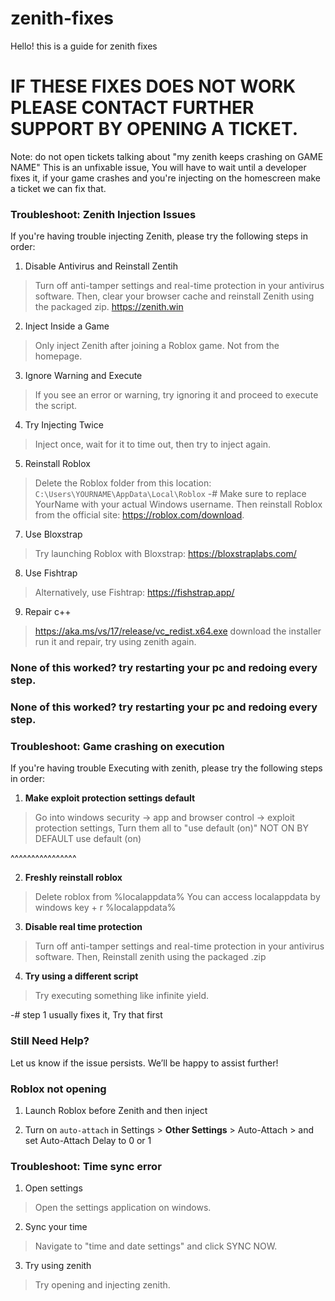# zenith-fixes
Hello! this is a guide for zenith fixes
# IF THESE FIXES DOES NOT WORK PLEASE CONTACT FURTHER SUPPORT BY OPENING A TICKET.

Note: do not open tickets talking about "my zenith keeps crashing on GAME NAME" This is an unfixable issue, You will have to wait until a developer fixes it, if your game crashes and you're injecting on the homescreen make a ticket we can fix that.

### Troubleshoot: Zenith Injection Issues

If you're having trouble injecting Zenith, please try the following steps in order:

1. Disable Antivirus and Reinstall Zentih
> Turn off anti-tamper settings and real-time protection in your antivirus software.
> Then, clear your browser cache and reinstall Zenith using the packaged zip. <https://zenith.win>

2. Inject Inside a Game
> Only inject Zenith after joining a Roblox game. Not from the homepage.

3. Ignore Warning and Execute
> If you see an error or warning, try ignoring it and proceed to execute the script.

4. Try Injecting Twice
> Inject once, wait for it to time out, then try to inject again.

5. Reinstall Roblox
> Delete the Roblox folder from this location: `C:\Users\YOURNAME\AppData\Local\Roblox`
> -# Make sure to replace YourName with your actual Windows username.
> Then reinstall Roblox from the official site: <https://roblox.com/download>.

7. Use Bloxstrap
> Try launching Roblox with Bloxstrap: <https://bloxstraplabs.com/>

8. Use Fishtrap
> Alternatively, use Fishtrap: <https://fishstrap.app/>

9. Repair c++
> https://aka.ms/vs/17/release/vc_redist.x64.exe download the installer run it and repair, try using zenith again.

### None of this worked? try restarting your pc and redoing every step.


### None of this worked? try restarting your pc and redoing every step.



### Troubleshoot: Game crashing on execution
If you're having trouble Executing with zenith, please try the following steps in order:

1. **Make exploit protection settings default**
> Go into windows security -> app and browser control -> exploit protection settings, Turn them all to "use default (on)"
NOT ON BY DEFAULT 
use default (on)

^^^^^^^^^^^^^^^^

2. **Freshly reinstall roblox**
> Delete roblox from %localappdata% You can access localappdata by windows key + r %localappdata%

3. **Disable real time protection**
> Turn off anti-tamper settings and real-time protection in your antivirus software.
> Then, Reinstall zenith using the packaged .zip

4. **Try using a different script**
> Try executing something like infinite yield.

-# step 1 usually fixes it, Try that first


### Still Need Help?

Let us know if the issue persists. We’ll be happy to assist further!




### Roblox not opening

1. Launch Roblox before Zenith and then inject

2. Turn on `auto-attach` in Settings > **Other Settings** > Auto-Attach > and set Auto-Attach Delay to 0 or 1


### Troubleshoot: Time sync error


1. Open settings
> Open the settings application on windows.


2. Sync your time
> Navigate to "time and date settings" and click SYNC NOW.


3. Try using zenith
> Try opening and injecting zenith.






